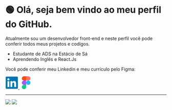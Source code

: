 # 🟢 Olá, seja bem vindo ao meu perfil do GitHub.
Atualmente sou um desenvolvedor front-end e neste perfil você pode conferir todos meus projetos e codígos.
 
 
 
 -  Estudante de ADS na Estácio de Sá
- Aprendendo Inglês e React.Js
 
 Você pode conferir meu Linkedin e meu currículo pelo Figma:
 
 <div id="badges">
  <a href = "https://www.linkedin.com/in/pedroleodev" target="_blank">
    <img src="https://github.com/devicons/devicon/blob/master/icons/linkedin/linkedin-original.svg" title="Linkedin" alt="Linkedin" width="40" height="40"/>
  </a>
  <a href ="https://www.figma.com/file/v01UJTdziL4Z5nyeXS4RRL/Curriculo?node-id=0%3A1&t=8pCEzTx6wfqK40Er-1" target="_blank">
  <img src="https://github.com/devicons/devicon/blob/master/icons/figma/figma-original.svg" title="Figma" alt="Figma" width="40" height="40">
  </a>
</div>



---


<div display="inline-flex" >
<img height = "170em" src="https://github-readme-stats.vercel.app/api?username=apenasopedro&show_icons=true&theme=chartreuse-dark"/>
<img height = "170em" src="https://github-readme-stats.vercel.app/api/top-langs/?username=apenasopedro&layout=compact&theme=chartreuse-dark"/>
</div>
